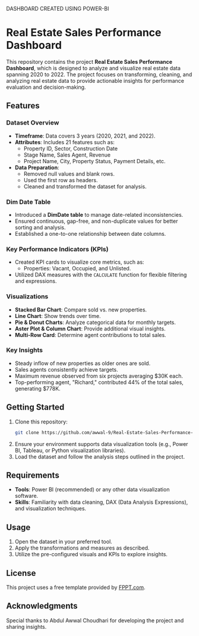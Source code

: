 DASHBOARD CREATED USING POWER-BI

# Real Estate Sales Performance Dashboard

This repository contains the project **Real Estate Sales Performance Dashboard**, which is designed to analyze and visualize real estate data spanning 2020 to 2022. The project focuses on transforming, cleaning, and analyzing real estate data to provide actionable insights for performance evaluation and decision-making.

## Features

### Dataset Overview
- **Timeframe**: Data covers 3 years (2020, 2021, and 2022).
- **Attributes**: Includes 21 features such as:
  - Property ID, Sector, Construction Date
  - Stage Name, Sales Agent, Revenue
  - Project Name, City, Property Status, Payment Details, etc.
- **Data Preparation**: 
  - Removed null values and blank rows.
  - Used the first row as headers.
  - Cleaned and transformed the dataset for analysis.

### Dim Date Table
- Introduced a **DimDate table** to manage date-related inconsistencies.
- Ensured continuous, gap-free, and non-duplicate values for better sorting and analysis.
- Established a one-to-one relationship between date columns.

### Key Performance Indicators (KPIs)
- Created KPI cards to visualize core metrics, such as:
  - Properties: Vacant, Occupied, and Unlisted.
- Utilized DAX measures with the `CALCULATE` function for flexible filtering and expressions.

### Visualizations
- **Stacked Bar Chart**: Compare sold vs. new properties.
- **Line Chart**: Show trends over time.
- **Pie & Donut Charts**: Analyze categorical data for monthly targets.
- **Aster Plot & Column Chart**: Provide additional visual insights.
- **Multi-Row Card**: Determine agent contributions to total sales.

### Key Insights
- Steady inflow of new properties as older ones are sold.
- Sales agents consistently achieve targets.
- Maximum revenue observed from six projects averaging $30K each.
- Top-performing agent, "Richard," contributed 44% of the total sales, generating $778K.

## Getting Started
1. Clone this repository:
   ```bash
   git clone https://github.com/awwal-9/Real-Estate-Sales-Performance-Dashboard.git
   ```
2. Ensure your environment supports data visualization tools (e.g., Power BI, Tableau, or Python visualization libraries).
3. Load the dataset and follow the analysis steps outlined in the project.

## Requirements
- **Tools**: Power BI (recommended) or any other data visualization software.
- **Skills**: Familiarity with data cleaning, DAX (Data Analysis Expressions), and visualization techniques.

## Usage
1. Open the dataset in your preferred tool.
2. Apply the transformations and measures as described.
3. Utilize the pre-configured visuals and KPIs to explore insights.

## License
This project uses a free template provided by [FPPT.com](https://www.free-power-point-templates.com).

## Acknowledgments
Special thanks to Abdul Awwal Choudhari for developing the project and sharing insights.
